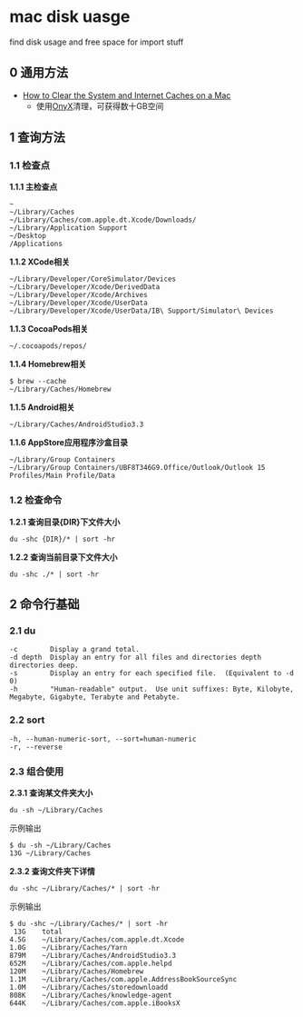 # mac disk uasge

find disk usage and free space for import stuff

## 0 通用方法

- [How to Clear the System and Internet Caches on a Mac](https://www.makeuseof.com/tag/clear-cache-mac/)
	- 使用[OnyX](https://www.titanium-software.fr/en/onyx.html)清理，可获得数十GB空间

## 1 查询方法

### 1.1 检查点

**1.1.1 主检查点**

```
~
~/Library/Caches
~/Library/Caches/com.apple.dt.Xcode/Downloads/
~/Library/Application Support
~/Desktop
/Applications
```

**1.1.2 XCode相关**

```
~/Library/Developer/CoreSimulator/Devices
~/Library/Developer/Xcode/DerivedData
~/Library/Developer/Xcode/Archives
~/Library/Developer/Xcode/UserData
~/Library/Developer/Xcode/UserData/IB\ Support/Simulator\ Devices
```

**1.1.3 CocoaPods相关**

```
~/.cocoapods/repos/
```

**1.1.4 Homebrew相关**

```
$ brew --cache
~/Library/Caches/Homebrew
```

**1.1.5 Android相关**

```
~/Library/Caches/AndroidStudio3.3
```

**1.1.6 AppStore应用程序沙盒目录**

```
~/Library/Group Containers
~/Library/Group Containers/UBF8T346G9.Office/Outlook/Outlook 15 Profiles/Main Profile/Data
```

### 1.2 检查命令

**1.2.1 查询目录{DIR}下文件大小**

```
du -shc {DIR}/* | sort -hr
```

**1.2.2 查询当前目录下文件大小**

```
du -shc ./* | sort -hr
```

## 2 命令行基础

### 2.1 du

```
-c        Display a grand total.
-d depth  Display an entry for all files and directories depth directories deep.
-s        Display an entry for each specified file.  (Equivalent to -d 0)
-h        "Human-readable" output.  Use unit suffixes: Byte, Kilobyte, Megabyte, Gigabyte, Terabyte and Petabyte.
```

### 2.2 sort

```
-h, --human-numeric-sort, --sort=human-numeric
-r, --reverse
```

### 2.3 组合使用


**2.3.1 查询某文件夹大小**

```
du -sh ~/Library/Caches
```

示例输出

```
$ du -sh ~/Library/Caches
13G	~/Library/Caches
```

**2.3.2 查询文件夹下详情**

```
du -shc ~/Library/Caches/* | sort -hr
```

示例输出

```
$ du -shc ~/Library/Caches/* | sort -hr
 13G	total
4.5G	~/Library/Caches/com.apple.dt.Xcode
1.0G	~/Library/Caches/Yarn
879M	~/Library/Caches/AndroidStudio3.3
652M	~/Library/Caches/com.apple.helpd
120M	~/Library/Caches/Homebrew
1.1M	~/Library/Caches/com.apple.AddressBookSourceSync
1.0M	~/Library/Caches/storedownloadd
808K	~/Library/Caches/knowledge-agent
644K	~/Library/Caches/com.apple.iBooksX
```